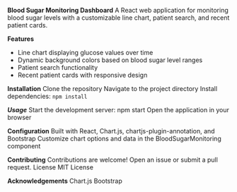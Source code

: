 
**Blood Sugar Monitoring Dashboard**
A React web application for monitoring blood sugar levels with a customizable line chart, patient search, and recent patient cards.

**Features**

 - Line chart displaying glucose values over time
 - Dynamic background colors based on blood sugar level ranges
 - Patient search functionality
 - Recent patient cards with responsive design

**Installation**
Clone the repository
Navigate to the project directory
Install dependencies: `npm install`

***Usage***
Start the development server: npm start
Open the application in your browser

**Configuration**
Built with React, Chart.js, chartjs-plugin-annotation, and Bootstrap
Customize chart options and data in the BloodSugarMonitoring component

**Contributing**
Contributions are welcome! Open an issue or submit a pull request.
License
MIT License

**Acknowledgements**
Chart.js
Bootstrap
